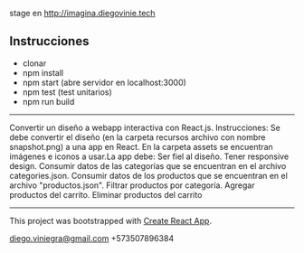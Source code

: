 stage en http://imagina.diegovinie.tech

## Instrucciones
- clonar
- npm install
- npm start (abre servidor en localhost:3000)
- npm test (test unitarios)
- npm run build

----

Convertir un diseño a webapp interactiva con React.js. 
Instrucciones:
Se debe convertir el diseño (en la carpeta recursos archivo con nombre snapshot.png) a una app en React.
En la carpeta assets se encuentran imágenes e iconos a usar.La app debe:
Ser fiel al diseño.
Tener responsive design.
Consumir datos de las categorías que se encuentran en el archivo categories.json.
Consumir datos de los productos que se encuentran en el archivo "productos.json".
Filtrar productos por categoría.
Agregar productos del carrito.
Eliminar productos del carrito    


----
This project was bootstrapped with [Create React App](https://github.com/facebook/create-react-app).

diego.viniegra@gmail.com
+573507896384
